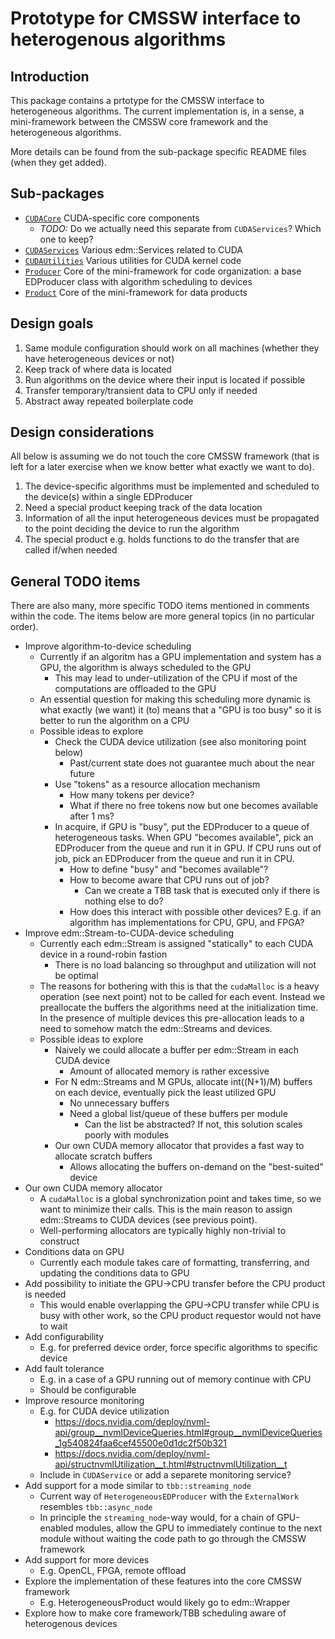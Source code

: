# Prototype for CMSSW interface to heterogenous algorithms

## Introduction

This package contains a prtotype for the CMSSW interface to
heterogeneous algorithms. The current implementation is, in a sense, a
mini-framework between the CMSSW core framework and the heterogeneous
algorithms.

More details can be found from the sub-package specific README files (when they get added).

## Sub-packages

* [`CUDACore`](CUDACore) CUDA-specific core components
  - *TODO:* Do we actually need this separate from `CUDAServices`? Which one to keep?
* [`CUDAServices`](CUDAServices) Various edm::Services related to CUDA
* [`CUDAUtilities`](CUDAUtilities) Various utilities for CUDA kernel code
* [`Producer`](Producer) Core of the mini-framework for code organization: a base EDProducer class with algorithm scheduling to devices
* [`Product`](Product) Core of the mini-framework for data products

## Design goals

1. Same module configuration should work on all machines (whether they have heterogeneous devices or not)
2. Keep track of where data is located
3. Run algorithms on the device where their input is located if possible 
4. Transfer temporary/transient data to CPU only if needed
5. Abstract away repeated boilerplate code

## Design considerations

All below is assuming we do not touch the core CMSSW framework (that
is left for a later exercise when we know better what exactly we want
to do).

1. The device-specific algorithms must be implemented and scheduled to the device(s) within a single EDProducer
2. Need a special product keeping track of the data location
3. Information of all the input heterogeneous devices must be propagated to the point deciding the device to run the algorithm
4. The special product e.g. holds functions to do the transfer that are called if/when needed

## General TODO items

There are also many, more specific TODO items mentioned in comments
within the code. The items below are more general topics (in no
particular order).

* Improve algorithm-to-device scheduling
  - Currently if an algoritm has a GPU implementation and system has a
    GPU, the algorithm is always scheduled to the GPU
    * This may lead to under-utilization of the CPU if most of the
      computations are offloaded to the GPU
  - An essential question for making this scheduling more dynamic is
    what exactly (we want) it (to) means that a "GPU is too busy" so
    it is better to run the algorithm on a CPU
  - Possible ideas to explore
    * Check the CUDA device utilization (see also monitoring point below)
      - Past/current state does not guarantee much about the near future
    * Use "tokens" as a resource allocation mechanism
      - How many tokens per device?
      - What if there no free tokens now but one becomes available after 1 ms?
    * In acquire, if GPU is "busy", put the EDProducer to a queue of
      heterogeneous tasks. When GPU "becomes available", pick an
      EDProducer from the queue and run it in GPU. If CPU runs out of
      job, pick an EDProducer from the queue and run it in CPU.
      - How to define "busy" and "becomes available"?
      - How to become aware that CPU runs out of job?
        * Can we create a TBB task that is executed only if there is nothing else to do?
      - How does this interact with possible other devices? E.g. if an algorithm has implementations for CPU, GPU, and FPGA?
* Improve edm::Stream-to-CUDA-device scheduling
  - Currently each edm::Stream is assigned "statically" to each CUDA device in a round-robin fastion
    * There is no load balancing so throughput and utilization will not be optimal
  - The reasons for bothering with this is that the `cudaMalloc` is a
    heavy operation (see next point) not to be called for each event.
    Instead we preallocate the buffers the algorithms need at the
    initialization time. In the presence of multiple devices this
    pre-allocation leads to a need to somehow match the edm::Streams
    and devices.
  - Possible ideas to explore
    * Naively we could allocate a buffer per edm::Stream in each CUDA device
      - Amount of allocated memory is rather excessive
    * For N edm::Streams and M GPUs, allocate int((N+1)/M) buffers on each device, eventually pick the least utilized GPU
      - No unnecessary buffers
      - Need a global list/queue of these buffers per module
        * Can the list be abstracted? If not, this solution scales poorly with modules
    * Our own CUDA memory allocator that provides a fast way to allocate scratch buffers 
      - Allows allocating the buffers on-demand on the "best-suited" device
* Our own CUDA memory allocator
  - A `cudaMalloc` is a global synchronization point and takes time,
    so we want to minimize their calls. This is the main reason to
    assign edm::Streams to CUDA devices (see previous point).
  - Well-performing allocators are typically highly non-trivial to construct
* Conditions data on GPU
  - Currently each module takes care of formatting, transferring, and updating the conditions data to GPU
* Add possibility to initiate the GPU->CPU transfer before the CPU product is needed
  - This would enable overlapping the GPU->CPU transfer while CPU is busy
    with other work, so the CPU product requestor would not have to wait
* Add configurability
  - E.g. for preferred device order, force specific algorithms to specific device
* Add fault tolerance
  - E.g. in a case of a GPU running out of memory continue with CPU
  - Should be configurable
* Improve resource monitoring
  - E.g. for CUDA device utilization
    * https://docs.nvidia.com/deploy/nvml-api/group__nvmlDeviceQueries.html#group__nvmlDeviceQueries_1g540824faa6cef45500e0d1dc2f50b321
    * https://docs.nvidia.com/deploy/nvml-api/structnvmlUtilization__t.html#structnvmlUtilization__t
  - Include in `CUDAService` or add a separete monitoring service?
* Add support for a mode similar to `tbb::streaming_node`
  - Current way of `HeterogeneousEDProducer` with the `ExternalWork` resembles `tbb::async_node`
  - In principle the `streaming_node`-way would, for a chain of
    GPU-enabled modules, allow the GPU to immediately continue to the
    next module without waiting the code path to go through the CMSSW
    framework
* Add support for more devices
  - E.g. OpenCL, FPGA, remote offload
* Explore the implementation of these features into the core CMSSW framework
  - E.g. HeterogeneousProduct would likely go to edm::Wrapper
* Explore how to make core framework/TBB scheduling aware of heterogenous devices
